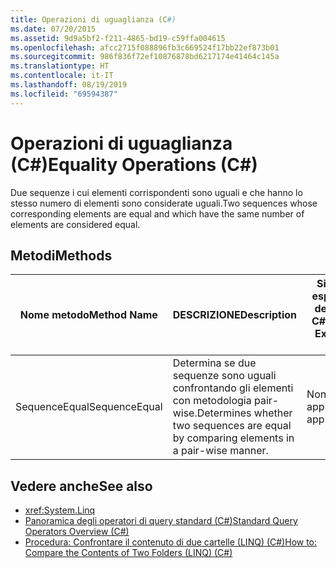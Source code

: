 ```yaml
---
title: Operazioni di uguaglianza (C#)
ms.date: 07/20/2015
ms.assetid: 9d9a5bf2-f211-4865-bd19-c59ffa004615
ms.openlocfilehash: afcc2715f088896fb3c669524f17bb22ef873b01
ms.sourcegitcommit: 986f836f72ef10876878bd6217174e41464c145a
ms.translationtype: HT
ms.contentlocale: it-IT
ms.lasthandoff: 08/19/2019
ms.locfileid: "69594387"
---
```

# <a name="equality-operations-c"></a><span data-ttu-id="68361-102">Operazioni di uguaglianza (C#)</span><span class="sxs-lookup"><span data-stu-id="68361-102">Equality Operations (C#)</span></span>
<span data-ttu-id="68361-103">Due sequenze i cui elementi corrispondenti sono uguali e che hanno lo stesso numero di elementi sono considerate uguali.</span><span class="sxs-lookup"><span data-stu-id="68361-103">Two sequences whose corresponding elements are equal and which have the same number of elements are considered equal.</span></span>  
  
## <a name="methods"></a><span data-ttu-id="68361-104">Metodi</span><span class="sxs-lookup"><span data-stu-id="68361-104">Methods</span></span>  
  
|<span data-ttu-id="68361-105">Nome metodo</span><span class="sxs-lookup"><span data-stu-id="68361-105">Method Name</span></span>|<span data-ttu-id="68361-106">DESCRIZIONE</span><span class="sxs-lookup"><span data-stu-id="68361-106">Description</span></span>|<span data-ttu-id="68361-107">Sintassi di espressione della query C#</span><span class="sxs-lookup"><span data-stu-id="68361-107">C# Query Expression Syntax</span></span>|<span data-ttu-id="68361-108">Altre informazioni</span><span class="sxs-lookup"><span data-stu-id="68361-108">More Information</span></span>|  
|-----------------|-----------------|---------------------------------|----------------------|  
|<span data-ttu-id="68361-109">SequenceEqual</span><span class="sxs-lookup"><span data-stu-id="68361-109">SequenceEqual</span></span>|<span data-ttu-id="68361-110">Determina se due sequenze sono uguali confrontando gli elementi con metodologia pair-wise.</span><span class="sxs-lookup"><span data-stu-id="68361-110">Determines whether two sequences are equal by comparing elements in a pair-wise manner.</span></span>|<span data-ttu-id="68361-111">Non applicabile.</span><span class="sxs-lookup"><span data-stu-id="68361-111">Not applicable.</span></span>|<xref:System.Linq.Enumerable.SequenceEqual%2A?displayProperty=nameWithType><br /><br /> <xref:System.Linq.Queryable.SequenceEqual%2A?displayProperty=nameWithType>|  
  
## <a name="see-also"></a><span data-ttu-id="68361-112">Vedere anche</span><span class="sxs-lookup"><span data-stu-id="68361-112">See also</span></span>

- <xref:System.Linq>
- [<span data-ttu-id="68361-113">Panoramica degli operatori di query standard (C#)</span><span class="sxs-lookup"><span data-stu-id="68361-113">Standard Query Operators Overview (C#)</span></span>](./standard-query-operators-overview.md)
- [<span data-ttu-id="68361-114">Procedura: Confrontare il contenuto di due cartelle (LINQ) (C#)</span><span class="sxs-lookup"><span data-stu-id="68361-114">How to: Compare the Contents of Two Folders (LINQ) (C#)</span></span>](./how-to-compare-the-contents-of-two-folders-linq.md)
